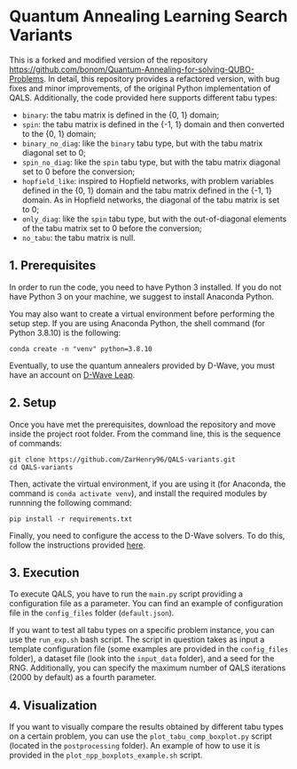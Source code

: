 # Quantum Annealing Learning Search Variants

This is a forked and modified version of the repository https://github.com/bonom/Quantum-Annealing-for-solving-QUBO-Problems. In detail, this repository provides a refactored version, with bug fixes and minor improvements, of the original Python implementation of QALS. Additionally, the code provided here supports different tabu types:
- `binary`: the tabu matrix is defined in the {0, 1} domain;
- `spin`: the tabu matrix is defined in the {-1, 1} domain and then converted to the {0, 1} domain;
- `binary_no_diag`: like the `binary` tabu type, but with the tabu matrix diagonal set to 0;
- `spin_no_diag`: like the `spin` tabu type, but with the tabu matrix diagonal set to 0 before the conversion;
- `hopfield_like`: inspired to Hopfield networks, with problem variables defined in the {0, 1} domain and the tabu matrix defined in the {-1, 1} domain. As in Hopfield networks, the diagonal of the tabu matrix is set to 0;
- `only_diag`: like the `spin` tabu type, but with the out-of-diagonal elements of the tabu matrix set to 0 before the conversion;
- `no_tabu`: the tabu matrix is null.

## 1. Prerequisites
In order to run the code, you need to have Python 3 installed. If you do not have Python 3 on your machine, we suggest to install Anaconda Python.

You may also want to create a virtual environment before performing the setup step. If you are using Anaconda Python, the shell command (for Python 3.8.10) is the following:
```shell
conda create -n "venv" python=3.8.10
```

Eventually, to use the quantum annealers provided by D-Wave, you must have an account on [D-Wave Leap](https://cloud.dwavesys.com/leap/login/?next=/leap/).

## 2. Setup
Once you have met the prerequisites, download the repository and move inside the project root folder. From the command line, this is the sequence of commands:
```shell
git clone https://github.com/ZarHenry96/QALS-variants.git
cd QALS-variants
```

Then, activate the virtual environment, if you are using it (for Anaconda, the command is `conda activate venv`), and install the required modules by runnning the following command:
```shell
pip install -r requirements.txt
```

Finally, you need to configure the access to the D-Wave solvers. To do this, follow the instructions provided [here](https://docs.ocean.dwavesys.com/en/stable/overview/install.html#set-up-your-environment).

## 3. Execution
To execute QALS, you have to run the `main.py` script providing a configuration file as a parameter. You can find an example of configuration file in the `config_files` folder (`default.json`).

If you want to test all tabu types on a specific problem instance, you can use the `run_exp.sh` bash script. The script in question takes as input a template configuration file (some examples are provided in the `config_files` folder), a dataset file (look into the `input_data` folder), and a seed for the RNG. Additionally, you can specify the maximum number of QALS iterations (2000 by default) as a fourth parameter.

## 4. Visualization
If you want to visually compare the results obtained by different tabu types on a certain problem, you can use the `plot_tabu_comp_boxplot.py` script (located in the `postprocessing` folder). An example of how to use it is provided in the `plot_npp_boxplots_example.sh` script.
